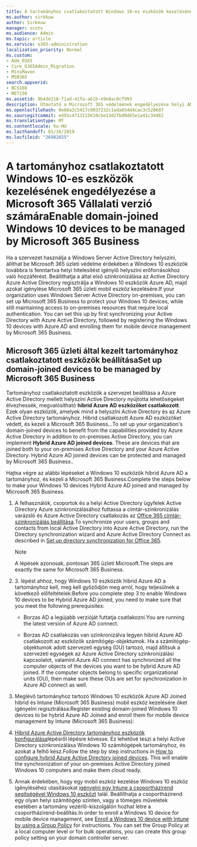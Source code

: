 ```yaml
---
title: A tartományhoz csatlakoztatott Windows 10-es eszközök kezelésének engedélyezése a Microsoft 365 Vállalati verzió számára
ms.author: sirkkuw
author: Sirkkuw
manager: scotv
ms.audience: Admin
ms.topic: article
ms.service: o365-administration
localization_priority: Normal
ms.custom:
- Adm_O365
- Core_O365Admin_Migration
- MiniMaven
- MSB365
search.appverid:
- BCS160
- MET150
ms.assetid: 9b4de218-f1ad-41fa-a61b-e9e8ac0cf993
description: Útmutató a Microsoft 365 védelmének engedélyezése helyi AD Windows 10 eszközök csatlakozott.
ms.openlocfilehash: 6e66a2c5417c9037232c1ada654d4cac3c520607
ms.sourcegitcommit: e491c4713115610cbe13d2fbd0d65e1a41c34d62
ms.translationtype: MT
ms.contentlocale: hu-HU
ms.lasthandoff: 01/16/2019
ms.locfileid: "26982655"
---
```

# <a name="enable-domain-joined-windows-10-devices-to-be-managed-by-microsoft-365-business"></a><span data-ttu-id="7ad5a-103">A tartományhoz csatlakoztatott Windows 10-es eszközök kezelésének engedélyezése a Microsoft 365 Vállalati verzió számára</span><span class="sxs-lookup"><span data-stu-id="7ad5a-103">Enable domain-joined Windows 10 devices to be managed by Microsoft 365 Business</span></span>

<span data-ttu-id="7ad5a-p101">Ha a szervezet használja a Windows Server Active Directory helyszíni, állíthat be Microsoft 365 üzleti védelme érdekében a Windows 10 eszközök továbbra is fenntartva helyi hitelesítést igénylő helyszíni erőforrásokhoz való hozzáférést. Beállíthatja a által első szinkronizálása az Active Directory Azure Active Directory regisztrálja a Windows 10 eszközök Azure AD, majd azokat igénylése Microsoft 365 üzleti mobil eszköz kezelésére.</span><span class="sxs-lookup"><span data-stu-id="7ad5a-p101">If your organization uses Windows Server Active Directory on-premises, you can set up Microsoft 365 Business to protect your Windows 10 devices, while still maintaining access to on-premises resources that require local authentication. You can set this up by first synchronizing your Active Directory with Azure Active Directory, followed by registering the Windows 10 devices with Azure AD and enrolling them for mobile device management by Microsoft 365 Business.</span></span>
  
## <a name="set-up-domain-joined-devices-to-be-managed-by-microsoft-365-business"></a><span data-ttu-id="7ad5a-106">Microsoft 365 üzleti által kezelt tartományhoz csatlakoztatott eszközök beállítása</span><span class="sxs-lookup"><span data-stu-id="7ad5a-106">Set up domain-joined devices to be managed by Microsoft 365 Business</span></span>

<span data-ttu-id="7ad5a-p102">Tartományhoz csatlakoztatott eszközök a szervezet beállítása a Azure Active Directory mellett helyszíni Active Directory nyújtotta lehetőségeket élvezhessék, megvalósítható **hibrid Azure AD eszközöket csatlakozott**. Ezek olyan eszközök, amelyek mind a helyszíni Active Directory és az Azure Active Directory tartományhoz. Hibrid csatlakozott Azure AD eszközöket védett, és kezeli a Microsoft 365 Business...</span><span class="sxs-lookup"><span data-stu-id="7ad5a-p102">To set up your organization's domain-joined devices to benefit from the capabilities provided by Azure Active Directory in addition to on-premises Active Directory, you can implement **Hybrid Azure AD joined devices**. These are devices that are joined both to your on-premises Active Directory and your Azure Active Directory. Hybrid Azure AD joined devices can be protected and managed by Microsoft 365 Business..</span></span> 
  
<span data-ttu-id="7ad5a-110">Hajtsa végre az alábbi lépéseket a Windows 10 eszközök hibrid Azure AD a tartományhoz, és kezeli a Microsoft 365 Business.</span><span class="sxs-lookup"><span data-stu-id="7ad5a-110">Complete the steps below to make your Windows 10 devices Hybrid Azure AD joined and managed by Microsoft 365 Business.</span></span>
  
1. <span data-ttu-id="7ad5a-111">A felhasználók, csoportok és a helyi Active Directory ügyfelek Active Directory Azure szinkronizálásához futtassa a címtár-szinkronizálás varázsló és Azure Active Directory csatlakozás az [Office 365 címtár-szinkronizálás beállítása](https://support.office.com/article/1b3b5318-6977-42ed-b5c7-96fa74b08846).</span><span class="sxs-lookup"><span data-stu-id="7ad5a-111">To synchronize your users, groups and contacts from local Active Directory into Azure Active Directory, run the Directory synchronization wizard and Azure Active Directory Connect as described in [Set up directory synchronization for Office 365](https://support.office.com/article/1b3b5318-6977-42ed-b5c7-96fa74b08846).</span></span>
    
    > [!NOTE]
    > <span data-ttu-id="7ad5a-112">A lépések azonosak, pontosan 365 üzleti Microsoft.</span><span class="sxs-lookup"><span data-stu-id="7ad5a-112">The steps are exactly the same for Microsoft 365 Business.</span></span> 
  
2. <span data-ttu-id="7ad5a-113">3. lépést ahhoz, hogy Windows 10 eszközök hibrid Azure AD a tartományhoz kell, meg kell győződjön meg arról, hogy teljesülnek a következő előfeltételek:</span><span class="sxs-lookup"><span data-stu-id="7ad5a-113">Before you complete step 3 to enable Windows 10 devices to be Hybrid Azure AD joined, you need to make sure that you meet the following prerequisites:</span></span>
    
   - <span data-ttu-id="7ad5a-114">Borzas AD a legújabb verzióját futtatja csatlakozni.</span><span class="sxs-lookup"><span data-stu-id="7ad5a-114">You are running the latest version of Azure AD connect.</span></span>
    
   - <span data-ttu-id="7ad5a-p103">Borzas AD csatlakozás van szinkronizálva legyen hibrid Azure AD csatlakozott az eszközök számítógép-objektumok. Ha a számítógép-objektumok adott szervezeti egység (OU) tartozó, majd állítsuk a szervezeti egységek az Azure Active Directory szinkronizálási kapcsolatot, valamint.</span><span class="sxs-lookup"><span data-stu-id="7ad5a-p103">Azure AD connect has synchronized all the computer objects of the devices you want to be hybrid Azure AD joined. If the computer objects belong to specific organizational units (OU), then make sure these OUs are set for synchronization in Azure AD connect as well.</span></span>
    
3. <span data-ttu-id="7ad5a-117">Meglévő tartományhoz tartozó Windows 10 eszközök Azure AD Joined hibrid és Intune (Microsoft 365 Business) mobil eszköz kezelésére őket igényelni regisztrálása:</span><span class="sxs-lookup"><span data-stu-id="7ad5a-117">Register existing domain-joined Windows 10 devices to be hybrid Azure AD Joined and enroll them for mobile device management by Intune (Microsoft 365 Business):</span></span>
    
4. <span data-ttu-id="7ad5a-p104">[Hibrid Azure Active Directory tartományhoz eszközök konfigurálása](https://go.microsoft.com/fwlink/p/?linkid=872870)lépésről lépésre kövesse. Ez lehetővé teszi a helyi Active Directory szinkronizálása Windows 10 számítógépek tartományhoz, és azokat a felhő kész.</span><span class="sxs-lookup"><span data-stu-id="7ad5a-p104">Follow the step by step instructions in [How to configure hybrid Azure Active Directory joined devices](https://go.microsoft.com/fwlink/p/?linkid=872870). This will enable the synchronization of your on-premises Active Directory joined Windows 10 computers and make them cloud ready.</span></span>
    
5. <span data-ttu-id="7ad5a-p105">Annak érdekében, hogy egy mobil eszköz kezelése Windows 10 eszköz igényléséhez utasításokat [igényelni egy Intune a csoportházirend segítségével Windows 10 eszközt](https://go.microsoft.com/fwlink/p/?linkid=872871) talál. Beállíthatja a csoportházirend egy olyan helyi számítógép szinten, vagy a tömeges műveletek esetében a tartomány vezérlő-kiszolgálón hozhat létre a csoportházirend-beállítás.</span><span class="sxs-lookup"><span data-stu-id="7ad5a-p105">In order to enroll a Windows 10 device for mobile device management, see [Enroll a Windows 10 device with Intune by using a Group Policy](https://go.microsoft.com/fwlink/p/?linkid=872871) for instructions. You can set the Group Policy at a local computer level or for bulk operations, you can create this group policy setting on your domain controller server.</span></span> 
    

